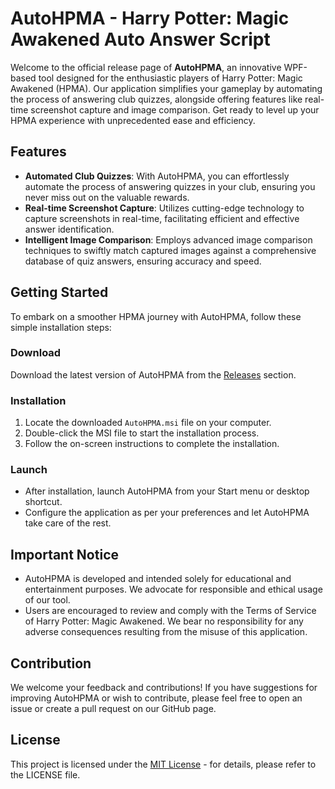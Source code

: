 # AutoHPMA - Harry Potter: Magic Awakened Auto Answer Script

Welcome to the official release page of **AutoHPMA**, an innovative WPF-based tool designed for the enthusiastic players of Harry Potter: Magic Awakened (HPMA). Our application simplifies your gameplay by automating the process of answering club quizzes, alongside offering features like real-time screenshot capture and image comparison. Get ready to level up your HPMA experience with unprecedented ease and efficiency.

## Features

- **Automated Club Quizzes**: With AutoHPMA, you can effortlessly automate the process of answering quizzes in your club, ensuring you never miss out on the valuable rewards.
- **Real-time Screenshot Capture**: Utilizes cutting-edge technology to capture screenshots in real-time, facilitating efficient and effective answer identification.
- **Intelligent Image Comparison**: Employs advanced image comparison techniques to swiftly match captured images against a comprehensive database of quiz answers, ensuring accuracy and speed.

## Getting Started

To embark on a smoother HPMA journey with AutoHPMA, follow these simple installation steps:

### Download

Download the latest version of AutoHPMA from the [Releases](https://github.com/YourGitHubUsername/AutoHPMA/releases) section.

### Installation

1. Locate the downloaded `AutoHPMA.msi` file on your computer.
2. Double-click the MSI file to start the installation process.
3. Follow the on-screen instructions to complete the installation.

### Launch

- After installation, launch AutoHPMA from your Start menu or desktop shortcut.
- Configure the application as per your preferences and let AutoHPMA take care of the rest.

## Important Notice

- AutoHPMA is developed and intended solely for educational and entertainment purposes. We advocate for responsible and ethical usage of our tool.
- Users are encouraged to review and comply with the Terms of Service of Harry Potter: Magic Awakened. We bear no responsibility for any adverse consequences resulting from the misuse of this application.

## Contribution

We welcome your feedback and contributions! If you have suggestions for improving AutoHPMA or wish to contribute, please feel free to open an issue or create a pull request on our GitHub page.

## License

This project is licensed under the [MIT License](https://github.com/YourGitHubUsername/AutoHPMA/blob/main/LICENSE) - for details, please refer to the LICENSE file.

